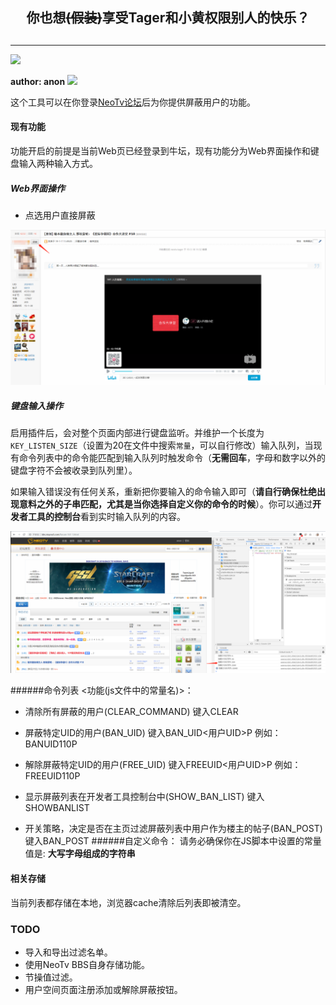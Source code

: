 
<h2 align="center">你也想<s>(假装)</s>享受Tager和小黄权限别人的快乐？</h2>

## 


----
<p><a href="http://bbs.niuyou5.com/home.php?mod=space&uid=2122242" target="_blank" rel="noopener noreferrer"><img src="http://uc.neotv.com.cn/avatar.php?uid=2122242&size=big"></a></p>

**author: anon**
![](https://img.shields.io/github/tag-date/eMous/NeoTv_BBS_Ban_Tool.svg)

这个工具可以在你登录[NeoTv论坛](http://bbs.niuyou5.com)后为你提供屏蔽用户的功能。

#### 现有功能
功能开启的前提是当前Web页已经登录到牛坛，现有功能分为Web界面操作和键盘输入两种输入方式。

##### Web界面操作
- 点选用户直接屏蔽
 <p align="center"><img width="1080"src="https://raw.githubusercontent.com/eMous/__ResourceRepository/master/NeoTv_BBS_Ban_Tool/1553483311.jpg"></p>
 

##### 键盘输入操作
启用插件后，会对整个页面内部进行键盘监听。并维护一个长度为`KEY_LISTEN_SIZE`（设置为20在文件中搜索`常量`，可以自行修改）输入队列，当现有命令列表中的命令能匹配到输入队列时触发命令（**无需回车**，字母和数字以外的键盘字符不会被收录到队列里）。

如果输入错误没有任何关系，重新把你要输入的命令输入即可（**请自行确保杜绝出现意料之外的子串匹配，尤其是当你选择自定义你的命令的时候**）。你可以通过**开发者工具的控制台**看到实时输入队列的内容。
<p align="center"><img width="1080"src="https://raw.githubusercontent.com/eMous/__ResourceRepository/master/NeoTv_BBS_Ban_Tool/15534848382.jpg"></p>


######命令列表 <功能(js文件中的常量名)>：
- 清除所有屏蔽的用户(CLEAR_COMMAND)
键入CLEAR

- 屏蔽特定UID的用户(BAN_UID)
键入BAN_UID<用户UID>P
例如：BANUID110P

- 解除屏蔽特定UID的用户(FREE_UID)
键入FREEUID<用户UID>P
例如：FREEUID110P

- 显示屏蔽列表在开发者工具控制台中(SHOW_BAN_LIST)
键入SHOWBANLIST

- 开关策略，决定是否在主页过滤屏蔽列表中用户作为楼主的帖子(BAN_POST)
键入BAN_POST
######自定义命令：
请务必确保你在JS脚本中设置的常量值是: **大写字母组成的字符串**

#### 相关存储
当前列表都存储在本地，浏览器cache清除后列表即被清空。

### TODO
- 导入和导出过滤名单。
- 使用NeoTv BBS自身存储功能。
- 节操值过滤。
- 用户空间页面注册添加或解除屏蔽按钮。